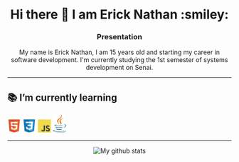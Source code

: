<h1 align="center">Hi there 👋 I am Erick Nathan :smiley:</h1>

<h3 align="center">Presentation</h3>

<p align="center">
My name is Erick Nathan, I am 15 years old and starting my career in software development. I'm currently studying the 1st semester of systems development on Senai.
</p>

---

## 📚 I’m currently learning
<img src = 'https://github.com/gustavoddainezi/gustavoddainezi/blob/master/image/html5.svg' width='30'/> <img src = 'https://github.com/gustavoddainezi/gustavoddainezi/blob/master/image/css3.svg' width='30'/> <img src = 'https://github.com/gustavoddainezi/gustavoddainezi/blob/master/image/javascript.svg' width='30'/> <img src = 'https://github.com/gustavoddainezi/gustavoddainezi/blob/master/image/java.png' width='30'/> 

---

<div align="center">

![My github stats](https://github-readme-stats.vercel.app/api?username=ErickNathan&show_icons=true&theme=light)

<!-- [![Top Langs](https://github-readme-stats.vercel.app/api/top-langs/?username=ErickNathan&theme=dark)](https://github.com/ErickNathan/github-readme-stats) -->

   </div>
